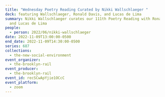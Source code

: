 ```yaml
---
title: "Wednesday Poetry Reading Curated by Nikki Wallschlaeger "
deck: featuring Wallschlaeger, Ronald Davis, and Lucas de Lima
summary: Nikki Wallschlaeger curates our 111th Poetry Reading with Ronald Davis
  and Lucas de Lima
people:
  - person: 2022/06/nikki-wallschlaeger
date: 2022-11-09T13:00:00-0500
end_date: 2022-11-09T14:30:00-0500
series: 687
collections:
  - the-new-social-environment
event_organizer:
  - the-brooklyn-rail
event_producer:
  - the-brooklyn-rail
event_id: recSCwApYjie1OCcC
event_platform:
  - zoom
---
```

